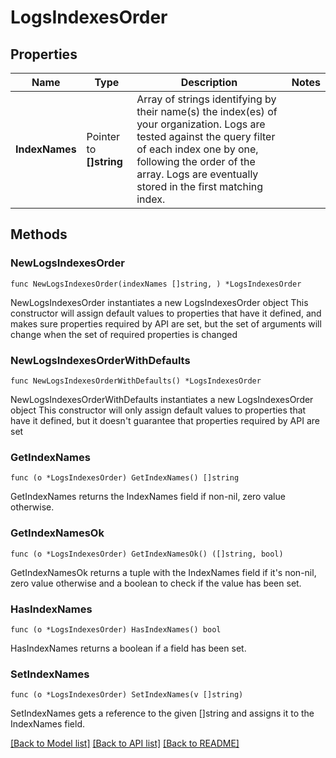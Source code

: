 # LogsIndexesOrder

## Properties

Name | Type | Description | Notes
------------ | ------------- | ------------- | -------------
**IndexNames** | Pointer to **[]string** | Array of strings identifying by their name(s) the index(es) of your organization. Logs are tested against the query filter of each index one by one, following the order of the array. Logs are eventually stored in the first matching index. | 

## Methods

### NewLogsIndexesOrder

`func NewLogsIndexesOrder(indexNames []string, ) *LogsIndexesOrder`

NewLogsIndexesOrder instantiates a new LogsIndexesOrder object
This constructor will assign default values to properties that have it defined,
and makes sure properties required by API are set, but the set of arguments
will change when the set of required properties is changed

### NewLogsIndexesOrderWithDefaults

`func NewLogsIndexesOrderWithDefaults() *LogsIndexesOrder`

NewLogsIndexesOrderWithDefaults instantiates a new LogsIndexesOrder object
This constructor will only assign default values to properties that have it defined,
but it doesn't guarantee that properties required by API are set

### GetIndexNames

`func (o *LogsIndexesOrder) GetIndexNames() []string`

GetIndexNames returns the IndexNames field if non-nil, zero value otherwise.

### GetIndexNamesOk

`func (o *LogsIndexesOrder) GetIndexNamesOk() ([]string, bool)`

GetIndexNamesOk returns a tuple with the IndexNames field if it's non-nil, zero value otherwise
and a boolean to check if the value has been set.

### HasIndexNames

`func (o *LogsIndexesOrder) HasIndexNames() bool`

HasIndexNames returns a boolean if a field has been set.

### SetIndexNames

`func (o *LogsIndexesOrder) SetIndexNames(v []string)`

SetIndexNames gets a reference to the given []string and assigns it to the IndexNames field.


[[Back to Model list]](../README.md#documentation-for-models) [[Back to API list]](../README.md#documentation-for-api-endpoints) [[Back to README]](../README.md)


